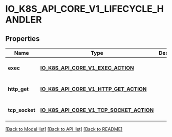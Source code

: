 # IO_K8S_API_CORE_V1_LIFECYCLE_HANDLER

## Properties
Name | Type | Description | Notes
------------ | ------------- | ------------- | -------------
**exec** | [**IO_K8S_API_CORE_V1_EXEC_ACTION**](io.k8s.api.core.v1.ExecAction.md) |  | [optional] [default to null]
**http_get** | [**IO_K8S_API_CORE_V1_HTTP_GET_ACTION**](io.k8s.api.core.v1.HTTPGetAction.md) |  | [optional] [default to null]
**tcp_socket** | [**IO_K8S_API_CORE_V1_TCP_SOCKET_ACTION**](io.k8s.api.core.v1.TCPSocketAction.md) |  | [optional] [default to null]

[[Back to Model list]](../README.md#documentation-for-models) [[Back to API list]](../README.md#documentation-for-api-endpoints) [[Back to README]](../README.md)


